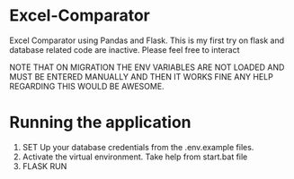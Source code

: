 # Excel-Comparator
Excel Comparator using Pandas and Flask. This is my first try on flask and database related code are inactive. Please feel free to interact

NOTE THAT ON MIGRATION THE ENV VARIABLES ARE NOT LOADED AND MUST BE ENTERED MANUALLY AND THEN IT WORKS FINE ANY HELP REGARDING THIS WOULD BE AWESOME.

# Running the application
1) SET Up your database credentials from the .env.example files.
2) Activate the virtual environment. Take help from start.bat file
3) FLASK RUN

